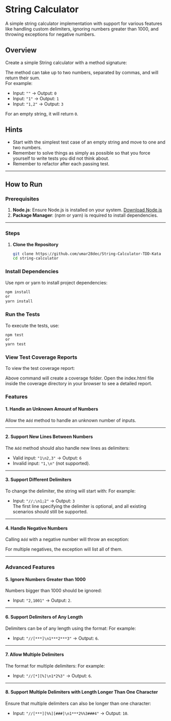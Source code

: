 # String Calculator

A simple string calculator implementation with support for various features like handling custom delimiters, ignoring numbers greater than 1000, and throwing exceptions for negative numbers.

## Overview

Create a simple String calculator with a method signature:

The method can take up to two numbers, separated by commas, and will return their sum.  
For example:

- Input: `""` → Output: `0`
- Input: `"1"` → Output: `1`
- Input: `"1,2"` → Output: `3`

For an empty string, it will return `0`.

## Hints

- Start with the simplest test case of an empty string and move to one and two numbers.
- Remember to solve things as simply as possible so that you force yourself to write tests you did not think about.
- Remember to refactor after each passing test.

---

## How to Run

### Prerequisites

1. **Node.js**: Ensure Node.js is installed on your system. [Download Node.js](https://nodejs.org)
2. **Package Manager**: (npm or yarn) is required to install dependencies.

---

### Steps

1. **Clone the Repository**
   ```bash
   git clone https://github.com/umar28dec/String-Calculator-TDD-Kata
   cd string-calculator
   ```

### Install Dependencies

Use npm or yarn to install project dependencies:

```bash
npm install
or
yarn install
```

### Run the Tests

To execute the tests, use:

```bash
npm test
or
yarn test
```

### View Test Coverage Reports

To view the test coverage report:

Above command will create a coverage folder. Open the index.html file inside the coverage directory in your browser to see a detailed report.

### Features

#### 1. Handle an Unknown Amount of Numbers

Allow the `Add` method to handle an unknown number of inputs.

---

#### 2. Support New Lines Between Numbers

The `Add` method should also handle new lines as delimiters:

- Valid input: `"1\n2,3"` → Output: `6`
- Invalid input: `"1,\n"` (not supported).

---

#### 3. Support Different Delimiters

To change the delimiter, the string will start with:
For example:

- Input: `"//;\n1;2"` → Output: `3`  
  The first line specifying the delimiter is optional, and all existing scenarios should still be supported.

---

#### 4. Handle Negative Numbers

Calling `Add` with a negative number will throw an exception:

For multiple negatives, the exception will list all of them.

---

### Advanced Features

#### 5. Ignore Numbers Greater than 1000

Numbers bigger than 1000 should be ignored:

- Input: `"2,1001"` → Output: `2`.

---

#### 6. Support Delimiters of Any Length

Delimiters can be of any length using the format:
For example:

- Input: `"//[***]\n1***2***3"` → Output: `6`.

---

#### 7. Allow Multiple Delimiters

The format for multiple delimiters:
For example:

- Input: `"//[*][%]\n1*2%3"` → Output: `6`.

---

#### 8. Support Multiple Delimiters with Length Longer Than One Character

Ensure that multiple delimiters can also be longer than one character:

- Input: `"//[***][%%][###]\n1***2%%3###4"` → Output: `10`.

